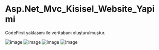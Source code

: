 # Asp.Net_Mvc_Kisisel_Website_Yapimi
CodeFirst yaklaşımı ile veritabanı oluşturulmuştur.


![image](https://github.com/illkkeerr/Asp.Net_Mvc_Kisisel_Website_Yapimi/assets/129404140/0f7b1003-980f-4201-86a9-4fa006f4fbe3)
![image](https://github.com/illkkeerr/Asp.Net_Mvc_Kisisel_Website_Yapimi/assets/129404140/a9ecf2a7-bb70-4072-ac2b-afde98d1220f)
![image](https://github.com/illkkeerr/Asp.Net_Mvc_Kisisel_Website_Yapimi/assets/129404140/39c931ef-5474-403b-b5bc-6d9320c48c55)
![image](https://github.com/illkkeerr/Asp.Net_Mvc_Kisisel_Website_Yapimi/assets/129404140/782a9d8d-4018-4a22-973f-c06866641139)



